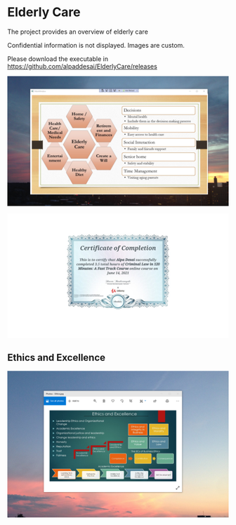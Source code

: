 # Elderly Care

The project provides an overview of elderly care

Confidential information is not displayed. Images are custom.

Please download the executable in https://github.com/alpaddesai/ElderlyCare/releases

![image](ElderlyCare.png)

![image](CriminalLaw1.jpg)

## Ethics and Excellence
![image](EthicsandExcellence.png)
